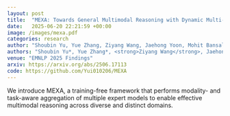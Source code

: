 ```yaml
---
layout: post
title:  "MEXA: Towards General Multimodal Reasoning with Dynamic Multi-Expert Aggregation"
date:   2025-06-20 22:21:59 +00:00
image: /images/mexa.pdf
categories: research
author: "Shoubin Yu, Yue Zhang, Ziyang Wang, Jaehong Yoon, Mohit Bansal"
authors: "Shoubin Yu*, Yue Zhang*, <strong>Ziyang Wang</strong>, Jaehong Yoon, Mohit Bansal"
venue: "EMNLP 2025 Findings"
arxiv: https://arxiv.org/abs/2506.17113
code: https://github.com/Yui010206/MEXA
---
```

We introduce MEXA, a training-free framework that performs modality- and task-aware aggregation of multiple expert models to enable effective multimodal reasoning across diverse and distinct domains.

